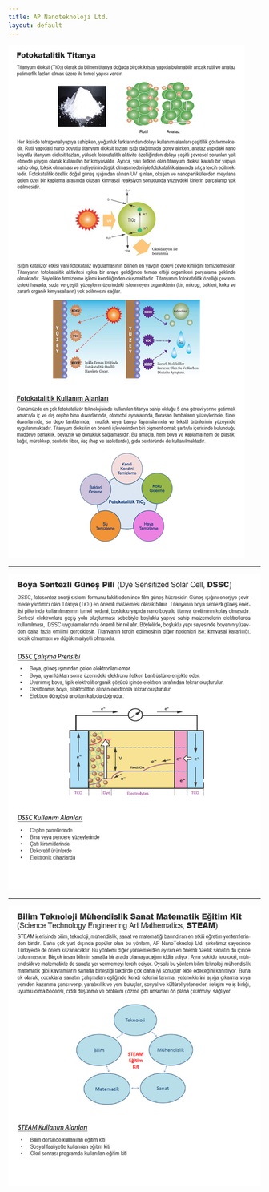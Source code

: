 ```yaml
---
title: AP Nanoteknoloji Ltd.
layout: default
---
```


![foto](assets/images/fotokatalitik.jpg)

<hr>

![dssc](assets/images/dssc.jpg)

<hr>

![steam kit](assets/images/steamkit.jpg)
